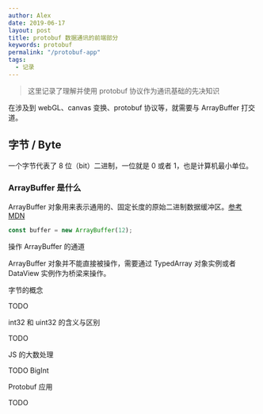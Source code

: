 ```yaml
---
author: Alex
date: 2019-06-17
layout: post
title: protobuf 数据通讯的前端部分
keywords: protobuf
permalink: "/protobuf-app"
tags:
  - 记录
---
```


> 这里记录了理解并使用 protobuf 协议作为通讯基础的先决知识

在涉及到 webGL、canvas 变换、protobuf 协议等，就需要与 ArrayBuffer 打交道。

## 字节 / Byte

一个字节代表了 8 位（bit）二进制，一位就是 0 或者 1，也是计算机最小单位。

### ArrayBuffer 是什么

ArrayBuffer 对象用来表示通用的、固定长度的原始二进制数据缓冲区。[参考MDN](https://developer.mozilla.org/zh-CN/docs/Web/JavaScript/Reference/Global_Objects/ArrayBuffer)

```js
const buffer = new ArrayBuffer(12);
```

操作 ArrayBuffer 的通道

ArrayBuffer 对象并不能直接被操作，需要通过 TypedArray 对象实例或者 DataView 实例作为桥梁来操作。

字节的概念

TODO

int32 和 uint32 的含义与区别

TODO

JS 的大数处理

TODO
BigInt

Protobuf 应用

TODO